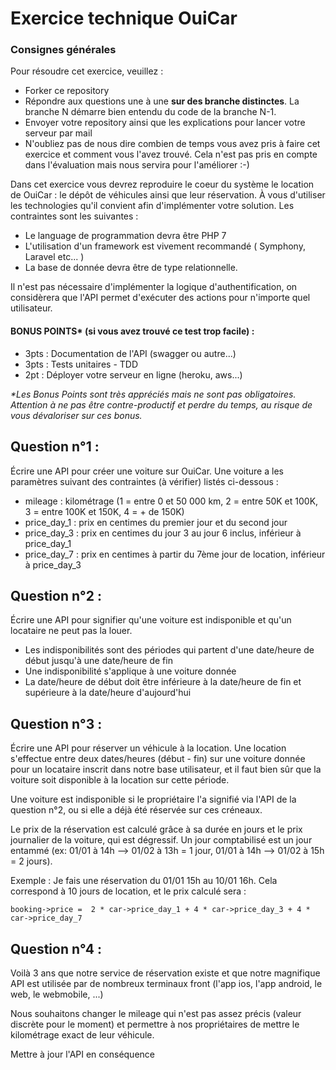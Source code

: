 # Exercice technique OuiCar

### Consignes générales

Pour résoudre cet exercice, veuillez : 

- Forker ce repository 
- Répondre aux questions une à une __sur des branche distinctes__. La branche N démarre bien entendu du code de la branche N-1.
- Envoyer votre repository ainsi que les explications pour lancer votre serveur par mail
- N'oubliez pas de nous dire combien de temps vous avez pris à faire cet exercice et comment vous l'avez trouvé. Cela n'est pas pris en compte dans l'évaluation mais nous servira pour l'améliorer :-)

Dans cet exercice vous devrez reproduire le coeur du système le location de OuiCar : le dépôt de véhicules ainsi que leur réservation. À vous d'utiliser les technologies qu'il convient afin d'implémenter votre solution. Les contraintes sont les suivantes :  
- Le language de programmation devra être PHP 7
- L'utilisation d'un framework est vivement recommandé ( Symphony, Laravel etc... )
- La base de donnée devra être de type relationnelle.

Il n'est pas nécessaire d'implémenter la logique d'authentification, on considèrera que l'API permet d'exécuter des actions pour n'importe quel utilisateur.


#### BONUS POINTS* (si vous avez trouvé ce test trop facile) :
- 3pts : Documentation de l'API (swagger ou autre...)
- 3pts : Tests unitaires - TDD
- 2pt : Déployer votre serveur en ligne (heroku, aws...)

*\*Les Bonus Points sont très appréciés mais ne sont pas obligatoires. Attention à ne pas être contre-productif et perdre du temps, au risque de vous dévaloriser sur ces bonus.*

## Question n°1 :

Écrire une API pour créer une voiture sur OuiCar. Une voiture a les paramètres suivant des contraintes (à vérifier) listés ci-dessous : 

- mileage : kilométrage (1 = entre 0 et 50 000 km, 2 = entre 50K et 100K, 3 = entre 100K et 150K, 4 = + de 150K)
- price_day_1 : prix en centimes du premier jour et du second jour
- price_day_3 : prix en centimes du jour 3 au jour 6 inclus, inférieur à price_day_1
- price_day_7 : prix en centimes à partir du 7ème jour de location, inférieur à price_day_3

## Question n°2 :

Écrire une API pour signifier qu'une voiture est indisponible et qu'un locataire ne peut pas la louer.

- Les indisponibilités sont des périodes qui partent d'une date/heure de début jusqu'à une date/heure de fin
- Une indisponibilité s'applique à une voiture donnée
- La date/heure de début doit être inférieure à la date/heure de fin et supérieure à la date/heure d'aujourd'hui

## Question n°3 :

Écrire une API pour réserver un véhicule à la location. Une location s'effectue entre deux dates/heures (début - fin) sur une voiture donnée pour un locataire inscrit dans notre base utilisateur, et il faut bien sûr que la voiture soit disponible à la location sur cette période.

Une voiture est indisponible si le propriétaire l'a signifié via l'API de la question n°2, ou si elle a déjà été réservée sur ces créneaux. 

Le prix de la réservation est calculé grâce à sa durée en jours et le prix journalier de la voiture, qui est dégressif. Un jour comptabilisé est un jour entammé (ex: 01/01 à 14h --> 01/02 à 13h = 1 jour, 01/01 à 14h --> 01/02 à 15h = 2 jours).

Exemple : Je fais une réservation du 01/01 15h au 10/01 16h. Cela correspond à 10 jours de location, et le prix calculé sera : 
```
booking->price =  2 * car->price_day_1 + 4 * car->price_day_3 + 4 * car->price_day_7
```

## Question n°4 :

Voilà 3 ans que notre service de réservation existe et que notre magnifique API est utilisée par de nombreux terminaux front (l'app ios, l'app android, le web, le webmobile, ...)

Nous souhaitons changer le mileage qui n'est pas assez précis (valeur discrète pour le moment) et permettre à nos propriétaires de mettre le kilométrage exact de leur véhicule.

Mettre à jour l'API en conséquence
